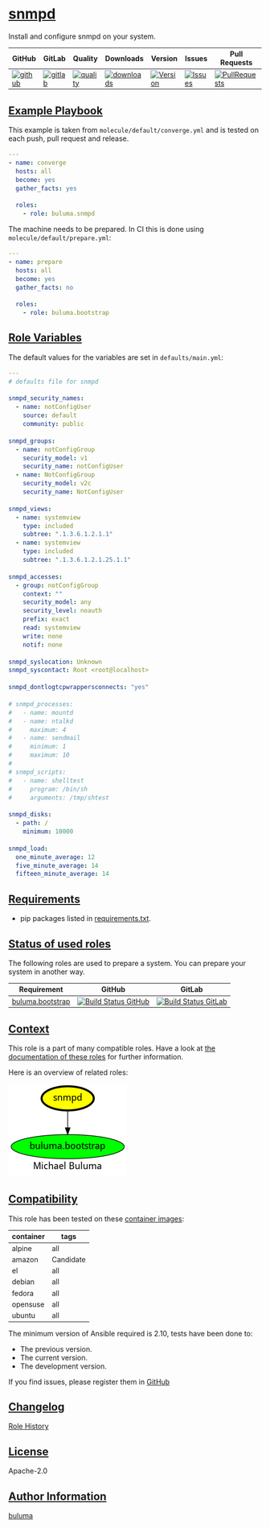 # [snmpd](#snmpd)

Install and configure snmpd on your system.

|GitHub|GitLab|Quality|Downloads|Version|Issues|Pull Requests|
|------|------|-------|---------|-------|------|-------------|
|[![github](https://github.com/buluma/ansible-role-snmpd/workflows/Ansible%20Molecule/badge.svg)](https://github.com/buluma/ansible-role-snmpd/actions)|[![gitlab](https://gitlab.com/buluma/ansible-role-snmpd/badges/master/pipeline.svg)](https://gitlab.com/buluma/ansible-role-snmpd)|[![quality](https://img.shields.io/ansible/quality/58837)](https://galaxy.ansible.com/buluma/snmpd)|[![downloads](https://img.shields.io/ansible/role/d/58837)](https://galaxy.ansible.com/buluma/snmpd)|[![Version](https://img.shields.io/github/release/buluma/ansible-role-snmpd.svg)](https://github.com/buluma/ansible-role-snmpd/releases/)|[![Issues](https://img.shields.io/github/issues/buluma/ansible-role-snmpd.svg)](https://github.com/buluma/ansible-role-snmpd/issues/)|[![PullRequests](https://img.shields.io/github/issues-pr-closed-raw/buluma/ansible-role-snmpd.svg)](https://github.com/buluma/ansible-role-snmpd/pulls/)|

## [Example Playbook](#example-playbook)

This example is taken from `molecule/default/converge.yml` and is tested on each push, pull request and release.
```yaml
---
- name: converge
  hosts: all
  become: yes
  gather_facts: yes

  roles:
    - role: buluma.snmpd
```

The machine needs to be prepared. In CI this is done using `molecule/default/prepare.yml`:
```yaml
---
- name: prepare
  hosts: all
  become: yes
  gather_facts: no

  roles:
    - role: buluma.bootstrap
```


## [Role Variables](#role-variables)

The default values for the variables are set in `defaults/main.yml`:
```yaml
---
# defaults file for snmpd

snmpd_security_names:
  - name: notConfigUser
    source: default
    community: public

snmpd_groups:
  - name: notConfigGroup
    security_model: v1
    security_name: notConfigUser
  - name: NotConfigGroup
    security_model: v2c
    security_name: NotConfigUser

snmpd_views:
  - name: systemview
    type: included
    subtree: ".1.3.6.1.2.1.1"
  - name: systemview
    type: included
    subtree: ".1.3.6.1.2.1.25.1.1"

snmpd_accesses:
  - group: notConfigGroup
    context: ""
    security_model: any
    security_level: noauth
    prefix: exact
    read: systemview
    write: none
    notif: none

snmpd_syslocation: Unknown
snmpd_syscontact: Root <root@localhost>

snmpd_dontlogtcpwrappersconnects: "yes"

# snmpd_processes:
#   - name: mountd
#   - name: ntalkd
#     maximum: 4
#   - name: sendmail
#     minimum: 1
#     maximum: 10
#
# snmpd_scripts:
#   - name: shelltest
#     program: /bin/sh
#     arguments: /tmp/shtest

snmpd_disks:
  - path: /
    minimum: 10000

snmpd_load:
  one_minute_average: 12
  five_minute_average: 14
  fifteen_minute_average: 14
```

## [Requirements](#requirements)

- pip packages listed in [requirements.txt](https://github.com/buluma/ansible-role-snmpd/blob/main/requirements.txt).

## [Status of used roles](#status-of-requirements)

The following roles are used to prepare a system. You can prepare your system in another way.

| Requirement | GitHub | GitLab |
|-------------|--------|--------|
|[buluma.bootstrap](https://galaxy.ansible.com/buluma/bootstrap)|[![Build Status GitHub](https://github.com/buluma/ansible-role-bootstrap/workflows/Ansible%20Molecule/badge.svg)](https://github.com/buluma/ansible-role-bootstrap/actions)|[![Build Status GitLab ](https://gitlab.com/buluma/ansible-role-bootstrap/badges/master/pipeline.svg)](https://gitlab.com/buluma/ansible-role-bootstrap)|

## [Context](#context)

This role is a part of many compatible roles. Have a look at [the documentation of these roles](https://buluma.github.io/) for further information.

Here is an overview of related roles:

![dependencies](https://raw.githubusercontent.com/buluma/ansible-role-snmpd/png/requirements.png "Dependencies")

## [Compatibility](#compatibility)

This role has been tested on these [container images](https://hub.docker.com/u/buluma):

|container|tags|
|---------|----|
|alpine|all|
|amazon|Candidate|
|el|all|
|debian|all|
|fedora|all|
|opensuse|all|
|ubuntu|all|

The minimum version of Ansible required is 2.10, tests have been done to:

- The previous version.
- The current version.
- The development version.



If you find issues, please register them in [GitHub](https://github.com/buluma/ansible-role-snmpd/issues)

## [Changelog](#changelog)

[Role History](https://github.com/buluma/ansible-role-snmpd/blob/master/CHANGELOG.md)

## [License](#license)

Apache-2.0

## [Author Information](#author-information)

[buluma](https://buluma.github.io/)
